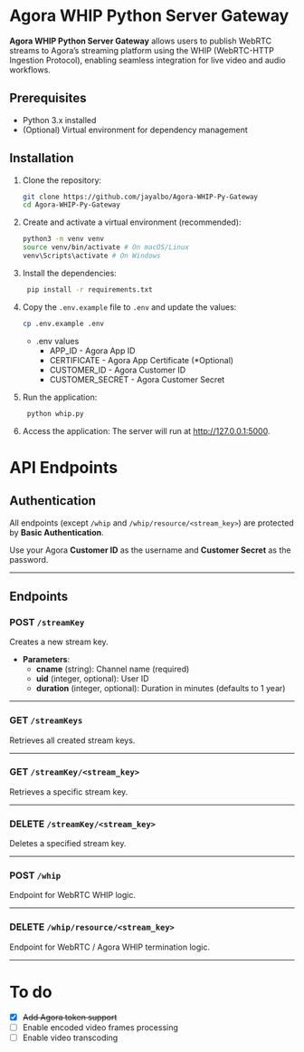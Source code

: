 # Agora WHIP Python Server Gateway

**Agora WHIP Python Server Gateway** allows users to publish WebRTC streams to Agora’s streaming platform using the WHIP (WebRTC-HTTP Ingestion Protocol), enabling seamless integration for live video and audio workflows.

## Prerequisites

- Python 3.x installed
- (Optional) Virtual environment for dependency management

## Installation

1. Clone the repository:
   ```bash
   git clone https://github.com/jayalbo/Agora-WHIP-Py-Gateway
   cd Agora-WHIP-Py-Gateway
   ```
2. Create and activate a virtual environment (recommended):
   ```bash
   python3 -m venv venv
   source venv/bin/activate # On macOS/Linux
   venv\Scripts\activate # On Windows
   ```
3. Install the dependencies:
   ```bash
    pip install -r requirements.txt
   ```
4. Copy the `.env.example` file to `.env` and update the values:

   ```bash
   cp .env.example .env
   ```

   - .env values
     - APP_ID - Agora App ID
     - CERTIFICATE - Agora App Certificate (\*Optional)
     - CUSTOMER_ID - Agora Customer ID
     - CUSTOMER_SECRET - Agora Customer Secret

5. Run the application:
   ```bash
    python whip.py
   ```
6. Access the application:
   The server will run at http://127.0.0.1:5000.

# API Endpoints

## Authentication

All endpoints (except `/whip` and `/whip/resource/<stream_key>`) are protected by **Basic Authentication**.

Use your Agora **Customer ID** as the username and **Customer Secret** as the password.

---

## Endpoints

### **POST** `/streamKey`

Creates a new stream key.

- **Parameters**:
  - **cname** (string): Channel name (required)
  - **uid** (integer, optional): User ID
  - **duration** (integer, optional): Duration in minutes (defaults to 1 year)

---

### **GET** `/streamKeys`

Retrieves all created stream keys.

---

### **GET** `/streamKey/<stream_key>`

Retrieves a specific stream key.

---

### **DELETE** `/streamKey/<stream_key>`

Deletes a specified stream key.

---

### **POST** `/whip`

Endpoint for WebRTC WHIP logic.

---

### **DELETE** `/whip/resource/<stream_key>`

Endpoint for WebRTC / Agora WHIP termination logic.

---

# To do

- [x] ~~Add Agora token support~~
- [ ] Enable encoded video frames processing
- [ ] Enable video transcoding
